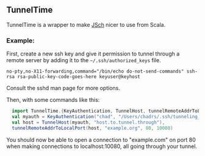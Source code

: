 ## TunnelTime
TunnelTime is a wrapper to make [JSch](http://www.jcraft.com/jsch/)
nicer to use from Scala.

### Example:

First, create a new ssh key and give it permission to tunnel through a
remote server by adding it to the `~/.ssh/authorized_keys` file.

```
no-pty,no-X11-forwarding,command="/bin/echo do-not-send-commands" ssh-rsa rsa-public-key-code-goes-here keyuser@keyhost
```

Consult the sshd man page for more options.

Then, with some commands like this:

```scala
  import TunnelTime.{KeyAuthentication, TunnelHost, tunnelRemoteAddrToLocalPort}
  val myauth = KeyAuthentication("chad", "/Users/chadrs/.ssh/tunneling_id_rsa")
  val host = TunnelHost(myauth, "host.to.tunnel.through"),
  tunnelRemoteAddrToLocalPort(host, "example.org", 80, 10080)
```

You should now be able to open a connection to "example.com" on port 80
when making connections to localhost:10080, all going through
your tunnel.
